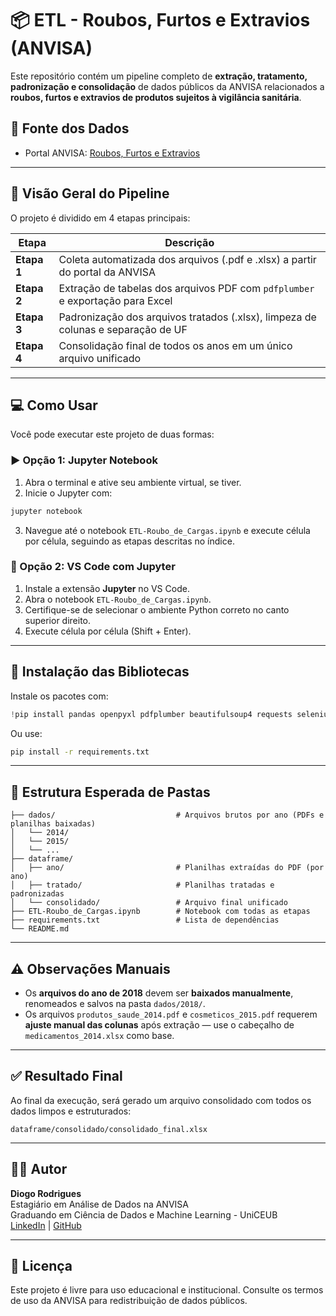 # 📦 ETL - Roubos, Furtos e Extravios (ANVISA)

Este repositório contém um pipeline completo de **extração, tratamento, padronização e consolidação** de dados públicos da ANVISA relacionados a **roubos, furtos e extravios de produtos sujeitos à vigilância sanitária**.

## 🔗 Fonte dos Dados

- Portal ANVISA: [Roubos, Furtos e Extravios](https://www.gov.br/anvisa/pt-br/assuntos/fiscalizacao-e-monitoramento/roubos-furtos-e-extravios)

---

## 🧠 Visão Geral do Pipeline

O projeto é dividido em 4 etapas principais:

| Etapa | Descrição |
|-------|-----------|
| **Etapa 1** | Coleta automatizada dos arquivos (.pdf e .xlsx) a partir do portal da ANVISA |
| **Etapa 2** | Extração de tabelas dos arquivos PDF com `pdfplumber` e exportação para Excel |
| **Etapa 3** | Padronização dos arquivos tratados (.xlsx), limpeza de colunas e separação de UF |
| **Etapa 4** | Consolidação final de todos os anos em um único arquivo unificado |

---

## 💻 Como Usar

Você pode executar este projeto de duas formas:

### ▶️ Opção 1: Jupyter Notebook

1. Abra o terminal e ative seu ambiente virtual, se tiver.
2. Inicie o Jupyter com:

```bash
jupyter notebook
```

3. Navegue até o notebook `ETL-Roubo_de_Cargas.ipynb` e execute célula por célula, seguindo as etapas descritas no índice.

### 🧩 Opção 2: VS Code com Jupyter

1. Instale a extensão **Jupyter** no VS Code.
2. Abra o notebook `ETL-Roubo_de_Cargas.ipynb`.
3. Certifique-se de selecionar o ambiente Python correto no canto superior direito.
4. Execute célula por célula (Shift + Enter).

---

## 🧰 Instalação das Bibliotecas

Instale os pacotes com:

```python
!pip install pandas openpyxl pdfplumber beautifulsoup4 requests selenium webdriver-manager
```

Ou use:

```bash
pip install -r requirements.txt
```

---

## 📁 Estrutura Esperada de Pastas

```
├── dados/                           # Arquivos brutos por ano (PDFs e planilhas baixadas)
│   └── 2014/
│   └── 2015/
│   └── ...
├── dataframe/
│   ├── ano/                         # Planilhas extraídas do PDF (por ano)
│   ├── tratado/                     # Planilhas tratadas e padronizadas
│   └── consolidado/                 # Arquivo final unificado
├── ETL-Roubo_de_Cargas.ipynb        # Notebook com todas as etapas
├── requirements.txt                 # Lista de dependências
└── README.md
```

---

## ⚠️ Observações Manuais

- Os **arquivos do ano de 2018** devem ser **baixados manualmente**, renomeados e salvos na pasta `dados/2018/`.
- Os arquivos `produtos_saude_2014.pdf` e `cosmeticos_2015.pdf` requerem **ajuste manual das colunas** após extração — use o cabeçalho de `medicamentos_2014.xlsx` como base.

---

## ✅ Resultado Final

Ao final da execução, será gerado um arquivo consolidado com todos os dados limpos e estruturados:

```
dataframe/consolidado/consolidado_final.xlsx
```

---

## 👨‍💻 Autor

**Diogo Rodrigues**  
Estagiário em Análise de Dados na ANVISA  
Graduando em Ciência de Dados e Machine Learning - UniCEUB  
[LinkedIn](https://www.linkedin.com/in/diogolupi) | [GitHub](https://github.com/diogolupi)

---

## 📄 Licença

Este projeto é livre para uso educacional e institucional. Consulte os termos de uso da ANVISA para redistribuição de dados públicos.
